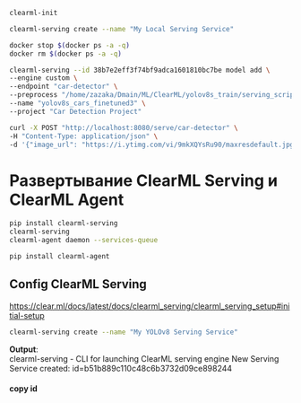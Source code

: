 ```bash
clearml-init
```

```bash
clearml-serving create --name "My Local Serving Service"
```




```bash
docker stop $(docker ps -a -q)
docker rm $(docker ps -a -q)
```


```bash
clearml-serving --id 38b7e2eff3f74bf9adca1601810bc7be model add \
--engine custom \
--endpoint "car-detector" \
--preprocess "/home/zazaka/Dmain/ML/ClearML/yolov8s_train/serving_script_v2.py" \
--name "yolov8s_cars_finetuned3" \
--project "Car Detection Project"
```

```bash
curl -X POST "http://localhost:8080/serve/car-detector" \
-H "Content-Type: application/json" \
-d '{"image_url": "https://i.ytimg.com/vi/9mkXQYsRu90/maxresdefault.jpg"}'
```


# Развертывание ClearML Serving и ClearML Agent
```bash
pip install clearml-serving
clearml-serving
clearml-agent daemon --services-queue
```
```bash
pip install clearml-agent
```
## Config ClearML Serving
https://clear.ml/docs/latest/docs/clearml_serving/clearml_serving_setup#initial-setup

<!-- d3290336c62c7fb0bc8eb4046b60bc7f -->

<!-- 38b7e2eff3f74bf9adca1601810bc7be -->

```bash
clearml-serving create --name "My YOLOv8 Serving Service"
```
**Output**:<br>
    clearml-serving - CLI for launching ClearML serving engine
        New Serving Service created: id=b51b889c110c48c6b3732d09ce898244

#### copy id
 